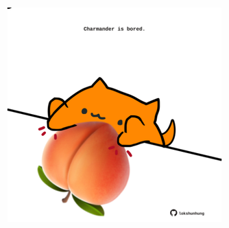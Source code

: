 <!-- built at 16/10/2025, 17:00:37 UTC -->
<p align="center">
  <img width="500" height="500" src="./ReadmeImage.svg">
</p>

